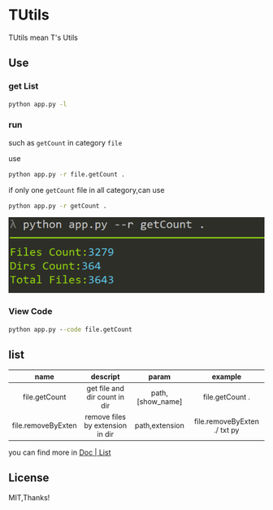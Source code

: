 # TUtils



TUtils mean T's Utils



## Use

### get List

```cmd
python app.py -l
```

### run

such as `getCount` in category `file` 

use

```cmd
python app.py -r file.getCount .
```

if only one `getCount` file in all category,can use

```cmd
python app.py -r getCount .
```


![example_run_getCount](./assets/example_run_getCount.png)

### View Code

```cmd
python app.py --code file.getCount
```



## list

|        name        |             descript             |      param       |           example            |
| :----------------: | :------------------------------: | :--------------: | :--------------------------: |
|   file.getCount    |  get file and dir count in dir   | path,[show_name] |       file.getCount .        |
| file.removeByExten | remove files by extension in dir |  path,extension  | file.removeByExten ./ txt py |

you can find more in [Doc | List](./doc/list.md)



## License

MIT,Thanks!